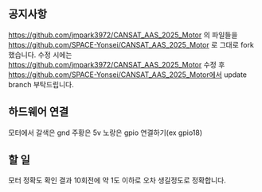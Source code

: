## 공지사항 ##
https://github.com/jmpark3972/CANSAT_AAS_2025_Motor  의 파일들을
https://github.com/SPACE-Yonsei/CANSAT_AAS_2025_Motor   로 그대로 fork했습니다.
수정 시에는 https://github.com/jmpark3972/CANSAT_AAS_2025_Motor 수정 후 https://github.com/SPACE-Yonsei/CANSAT_AAS_2025_Motor에서 update branch 부탁드립니다.

## 하드웨어 연결 ##
모터에서 갈색은 gnd 주황은 5v 노랑은 gpio 연결하기(ex gpio18)

## 할 일 ##
모터 정확도 확인 결과 10회전에 약 1도 이하로 오차 생길정도로 정확합니다.
